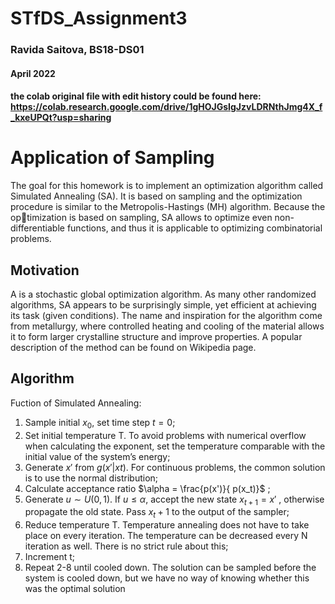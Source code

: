 # STfDS_Assignment3
### Ravida Saitova, BS18-DS01
#### April 2022

#### the colab original file with edit history could be found here: https://colab.research.google.com/drive/1gHOJGsIgJzvLDRNthJmg4X_f_kxeUPQt?usp=sharing

#  Application of Sampling

The goal for this homework is to implement an optimization algorithm called Simulated Annealing (SA). It is based on sampling and the optimization procedure is similar to the Metropolis-Hastings (MH) algorithm. Because the optimization is based on sampling, SA allows to optimize even non-differentiable functions, and thus it is applicable to optimizing combinatorial problems. 

## Motivation

A is a stochastic global optimization algorithm. As many other randomized algorithms, SA appears to be surprisingly simple, yet efficient at achieving its task (given conditions). The name and inspiration for the algorithm come from metallurgy, where controlled heating and cooling of the material allows it to form larger crystalline structure and improve properties. A popular description of the method can be found on Wikipedia page.

## Algorithm

Fuction of Simulated Annealing:
1. Sample initial $x_0$, set time step $t = 0$;
2. Set initial temperature T. To avoid problems with numerical overflow when calculating the exponent, set the temperature comparable with the initial value of the system’s energy;
3. Generate $x'$ from $g(x'|xt)$. For continuous problems, the common solution
is to use the normal distribution;
4. Calculate acceptance ratio $\alpha = \frac{p(x')}{ p(x_t)}$ ;
5. Generate $u ∼ U(0, 1)$. If $u \leq \alpha$, accept the new state $x_{t+1} = x'$ , otherwise propagate the old state. Pass $x_t+1$ to the output of the sampler;
6. Reduce temperature T. Temperature annealing does not have to take place on every iteration. The temperature can be decreased every N iteration as well. There is no strict rule about this;
7. Increment t;
8. Repeat 2-8 until cooled down. The solution can be sampled before the
system is cooled down, but we have no way of knowing whether this was
the optimal solution
